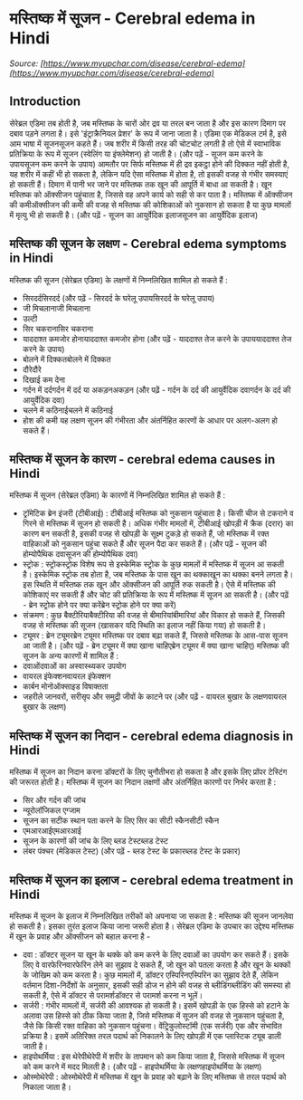 # मस्तिष्क में सूजन - Cerebral edema in Hindi
_Source: [https://www.myupchar.com/disease/cerebral-edema](https://www.myupchar.com/disease/cerebral-edema)_

## Introduction
सेरेब्रल एडिमा तब होती है, जब मस्तिष्क के चारों ओर द्रव या तरल बन जाता है और इस कारण दिमाग पर दबाव पड़ने लगता है। इसे 'इंट्राक्रैनियल प्रेशर' के रूप में जाना जाता है।
एडिमा एक मेडिकल टर्म है, इसे आम भाषा में सूजनसूजन कहते हैं। जब शरीर में किसी तरह की चोटचोट लगती है तो ऐसे में स्वाभाविक प्रतिक्रिया के रूप में सूजन (स्वेलिंग या इंफ्लेमेशन) हो जाती है।
(और पढ़ें - सूजन कम करने के उपायसूजन कम करने के उपाय)
आमतौर पर सिर्फ मस्तिष्क में ही द्रव इकट्ठा होने की दिक्कत नहीं होती है, यह शरीर में कहीं भी हो सकता है, लेकिन यदि ऐसा मस्तिष्क में होता है, तो इसकी वजह से गंभीर समस्याएं हो सकती हैं।
दिमाग में पानी भर जाने पर मस्तिष्क तक खून की आपूर्ति में बाधा आ सकती है। खून मस्तिष्क को ऑक्सीजन पहुंचाता है, जिससे वह अपने कार्य को सही से कर पाता है। मस्तिष्क में ऑक्सीजन की कमीऑक्सीजन की कमी की वजह से मस्तिष्क की कोशिकाओं को नुकसान हो सकता है या कुछ मामलों में मृत्यु भी हो सकती है।
(और पढ़ें - सूजन का आयुर्वेदिक इलाजसूजन का आयुर्वेदिक इलाज)

## मस्तिष्क की सूजन के लक्षण - Cerebral edema symptoms in Hindi
मस्तिष्क की सूजन (सेरेब्रल एडिमा) के लक्षणों में निम्नलिखित शामिल हो सकते हैं :
- सिरदर्दसिरदर्द (और पढ़ें - सिरदर्द के घरेलू उपायसिरदर्द के घरेलू उपाय)
- जी मिचलानाजी मिचलाना
- उल्टी
- सिर चकरानासिर चकराना
- याददाश्त कमजोर होनायाददाश्त कमजोर होना (और पढ़ें - याददाश्त तेज करने के उपाययाददाश्त तेज करने के उपाय)
- बोलने में दिक्कतबोलने में दिक्कत
- दौरेदौरे
- दिखाई कम देना
- गर्दन में दर्दगर्दन में दर्द या अकड़नअकड़न (और पढ़ें - गर्दन के दर्द की आयुर्वेदिक दवागर्दन के दर्द की आयुर्वेदिक दवा)
- चलने में कठिनाईचलने में कठिनाई
- होश की कमी
यह लक्षण सूजन की गंभीरता और अंतर्निहित कारणों के आधार पर अलग-अलग हो सकते हैं।

## मस्तिष्क में सूजन के कारण - cerebral edema causes in Hindi
मस्तिष्क में सूजन (सेरेब्रल एडिमा) के कारणों में निम्नलिखित शामिल हो सकते हैं :
- ट्रॉमेटिक ब्रेन इंजरी (टीबीआई) : टीबीआई मस्तिष्क को नुकसान पहुंचाता है। किसी चीज से टकराने व गिरने से मस्तिष्क में सूजन हो सकती है। अधिक गंभीर मामलों में, टीबीआई खोपड़ी में क्रैक (दरार) का कारण बन सकती है, इसकी वजह से खोपड़ी के सूक्ष्म टुकड़े हो सकते हैं, जो मस्तिष्क में रक्त वाहिकाओं को नुकसान पहुंचा सकते हैं और सूजन पैदा कर सकते हैं। (और पढ़ें - सूजन की होम्योपैथिक दवासूजन की होम्योपैथिक दवा)
- स्ट्रोक : स्ट्रोकस्ट्रोक विशेष रूप से इस्केमिक स्ट्रोक के कुछ मामलों में मस्तिष्क में सूजन आ सकती है। इस्केमिक स्ट्रोक तब होता है, जब मस्तिष्क के पास खून का थक्काखून का थक्का बनने लगता है। इस स्थिति में मस्तिष्क तक खून और ऑक्सीजन की आपूर्ति रुक सकती है। ऐसे में मस्तिष्क की कोशिकाएं मर सकती हैं और चोट की प्रतिक्रिया के रूप में मस्तिष्क में सूजन आ सकती है। (और पढ़ें - ब्रेन स्ट्रोक होने पर क्या करेंब्रेन स्ट्रोक होने पर क्या करें)
- संक्रमण : कुछ बैक्टीरियाबैक्टीरिया की वजह से बीमारियांबीमारियां और विकार हो सकते हैं, जिसकी वजह से मस्तिष्क की सूजन (खासकर यदि स्थिति का इलाज नहीं किया गया) हो सकती है।
- ट्यूमर : ब्रेन ट्यूमरब्रेन ट्यूमर मस्तिष्क पर दबाव बढ़ा सकते हैं, जिससे मस्तिष्क के आस-पास सूजन आ जाती है। (और पढ़ें - ब्रेन ट्यूमर में क्या खाना चाहिएब्रेन ट्यूमर में क्या खाना चाहिए)
मस्तिष्क की सूजन के अन्य कारणों में शामिल हैं :
- दवाओंदवाओं का अस्वास्थ्यकर उपयोग
- वायरल इंफेक्शनवायरल इंफेक्शन
- कार्बन मोनोऑक्साइड विषाक्तता
- जहरीले जानवरों, सरीसृप और समुद्री जीवों के काटने पर
(और पढ़ें - वायरल बुखार के लक्षणवायरल बुखार के लक्षण)

## मस्तिष्क में सूजन का निदान - cerebral edema diagnosis in Hindi
मस्तिष्क में सूजन का निदान करना डॉक्टरों के लिए चुनौतीभरा हो सकता है और इसके लिए प्रॉपर टेस्टिंग की जरूरत होती है। मस्तिष्क में सूजन का निदान लक्षणों और अंतर्निहित कारणों पर निर्भर करता है :
- सिर और गर्दन की जांच
- न्यूरोलॉजिकल एग्जाम
- सूजन का सटीक स्थान पता करने के लिए सिर का सीटी स्कैनसीटी स्कैन
- एमआरआईएमआरआई
- सूजन के कारणों की जांच के लिए ब्लड टेस्टब्लड टेस्ट
- लंबर पंक्चर (मेडिकल टेस्ट)
(और पढ़ें - ब्लड टेस्ट के प्रकारब्लड टेस्ट के प्रकार)

## मस्तिष्क में सूजन का इलाज - cerebral edema treatment in Hindi
मस्तिष्क में सूजन के इलाज में निम्नलिखित तरीकों को अपनाया जा सकता है :
मस्तिष्क की सूजन जानलेवा हो सकती है। इसका तुरंत इलाज किया जाना जरूरी होता है। सेरेब्रल एडिमा के उपचार का उद्देश्य मस्तिष्क में खून के प्रवाह और ऑक्सीजन को बहाल करना है -
- दवा : डॉक्टर सूजन या खून के थक्के को कम करने के लिए दवाओं का उपयोग कर सकते हैं। इसके लिए वे वारफेरिनवारफेरिन लेने का सुझाव दे सकते हैं, जो खून को पतला करता है और खून के थक्कों के जोखिम को कम करता है। कुछ मामलों में, डॉक्टर एस्पिरिनएस्पिरिन का सुझाव देते हैं, लेकिन वर्तमान दिशा-निर्देशों के अनुसार, इसकी सही डोज न होने की वजह से ब्लीडिंगब्लीडिंग की समस्या हो सकती है, ऐसे में डॉक्टर से परामर्शडॉक्टर से परामर्श करना न भूलें।
- सर्जरी : गंभीर मामलों में, सर्जरी की आवश्यक हो सकती है। इसमें खोपड़ी के एक हिस्से को हटाने के अलावा उस हिस्से को ठीक किया जाता है, जिसे मस्तिष्क में सूजन की वजह से नुकसान पहुंचता है, जैसे कि किसी रक्त वाहिका को नुकसान पहुंचना। वेंट्रिकुलोस्टॉमी (एक सर्जरी) एक और संभावित प्रक्रिया है। इसमें अतिरिक्त तरल पदार्थ को निकालने के लिए खोपड़ी में एक प्लास्टिक ट्यूब डाली जाती है।
- हाइपोथर्मिया : इस थेरेपीथेरेपी में शरीर के तापमान को कम किया जाता है, जिससे मस्तिष्क में सूजन को कम करने में मदद मिलती है। (और पढ़ें - हाइपोथर्मिया के लक्षणहाइपोथर्मिया के लक्षण)
- ओस्मोथेरेपी : ओस्मोथेरेपी में मस्तिष्क में खून के प्रवाह को बढ़ाने के लिए मस्तिष्क से तरल पदार्थ को निकाला जाता है।

